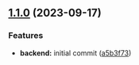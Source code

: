 ## [1.1.0](https://github.com/zhid0399123/fullstack-open-exercises-backend/compare/a5b3f73c810cc75a8fa9dad01e920eb18d7b0d42...1.1.0) (2023-09-17)


### Features

* **backend:** initial commit ([a5b3f73](https://github.com/zhid0399123/fullstack-open-exercises-backend/commit/a5b3f73c810cc75a8fa9dad01e920eb18d7b0d42))

